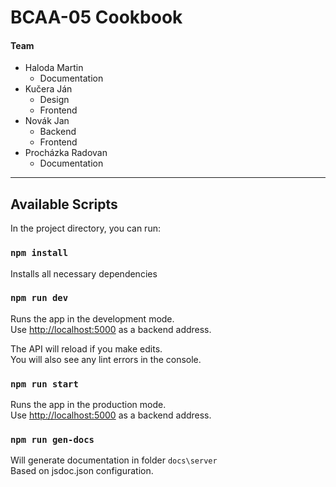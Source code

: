 # BCAA-05 Cookbook
#### Team
- Haloda Martin
    - Documentation
- Kučera Ján
    - Design
    - Frontend
- Novák Jan
    - Backend
    - Frontend
- Procházka Radovan
    - Documentation
---

## Available Scripts

In the project directory, you can run:

### `npm install`

Installs all necessary dependencies

### `npm run dev`

Runs the app in the development mode.\
Use [http://localhost:5000](http://localhost:5000) as a backend address.

The API will reload if you make edits.\
You will also see any lint errors in the console.

### `npm run start`
Runs the app in the production mode.\
Use [http://localhost:5000](http://localhost:5000) as a backend address.
  

### `npm run gen-docs` 
Will generate documentation in folder `docs\server`\
Based on jsdoc.json configuration.
